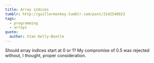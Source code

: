 ```yaml
---
title: Array indices
tumblr: http://guillermonkey.tumblr.com/post/3142548823
tags:
  - programming
  - arrays
quote:
  author: Stan Kelly-Bootle
---
```


Should array indices start at 0 or 1? My compromise of 0.5 was rejected without, I thought, proper consideration.
